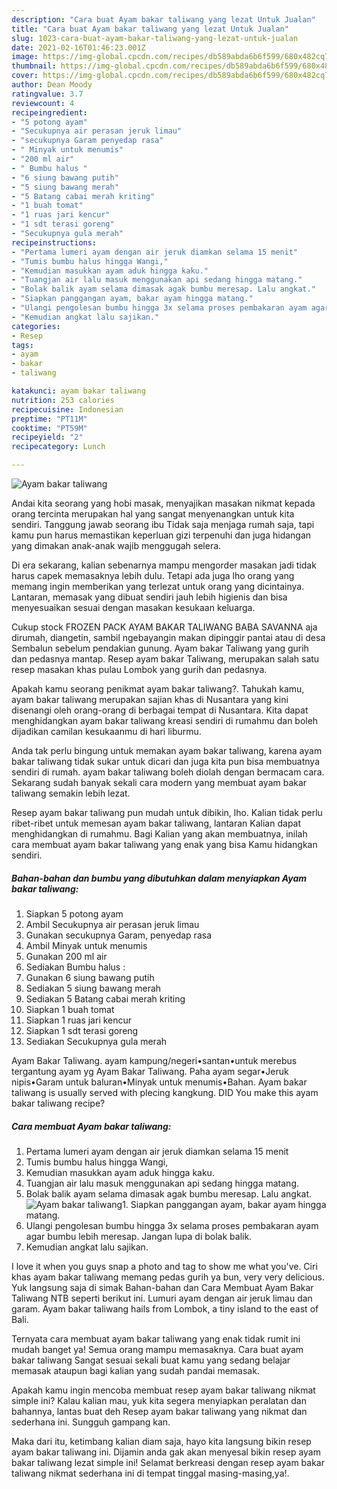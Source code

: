 ```yaml
---
description: "Cara buat Ayam bakar taliwang yang lezat Untuk Jualan"
title: "Cara buat Ayam bakar taliwang yang lezat Untuk Jualan"
slug: 1023-cara-buat-ayam-bakar-taliwang-yang-lezat-untuk-jualan
date: 2021-02-16T01:46:23.001Z
image: https://img-global.cpcdn.com/recipes/db589abda6b6f599/680x482cq70/ayam-bakar-taliwang-foto-resep-utama.jpg
thumbnail: https://img-global.cpcdn.com/recipes/db589abda6b6f599/680x482cq70/ayam-bakar-taliwang-foto-resep-utama.jpg
cover: https://img-global.cpcdn.com/recipes/db589abda6b6f599/680x482cq70/ayam-bakar-taliwang-foto-resep-utama.jpg
author: Dean Moody
ratingvalue: 3.7
reviewcount: 4
recipeingredient:
- "5 potong ayam"
- "Secukupnya air perasan jeruk limau"
- "secukupnya Garam penyedap rasa"
- " Minyak untuk menumis"
- "200 ml air"
- " Bumbu halus "
- "6 siung bawang putih"
- "5 siung bawang merah"
- "5 Batang cabai merah kriting"
- "1 buah tomat"
- "1 ruas jari kencur"
- "1 sdt terasi goreng"
- "Secukupnya gula merah"
recipeinstructions:
- "Pertama lumeri ayam dengan air jeruk diamkan selama 15 menit"
- "Tumis bumbu halus hingga Wangi,"
- "Kemudian masukkan ayam aduk hingga kaku."
- "Tuangjan air lalu masuk menggunakan api sedang hingga matang."
- "Bolak balik ayam selama dimasak agak bumbu meresap. Lalu angkat."
- "Siapkan panggangan ayam, bakar ayam hingga matang."
- "Ulangi pengolesan bumbu hingga 3x selama proses pembakaran ayam agar bumbu lebih meresap. Jangan lupa di bolak balik."
- "Kemudian angkat lalu sajikan."
categories:
- Resep
tags:
- ayam
- bakar
- taliwang

katakunci: ayam bakar taliwang 
nutrition: 253 calories
recipecuisine: Indonesian
preptime: "PT11M"
cooktime: "PT59M"
recipeyield: "2"
recipecategory: Lunch

---
```



![Ayam bakar taliwang](https://img-global.cpcdn.com/recipes/db589abda6b6f599/680x482cq70/ayam-bakar-taliwang-foto-resep-utama.jpg)

Andai kita seorang yang hobi masak, menyajikan masakan nikmat kepada orang tercinta merupakan hal yang sangat menyenangkan untuk kita sendiri. Tanggung jawab seorang ibu Tidak saja menjaga rumah saja, tapi kamu pun harus memastikan keperluan gizi terpenuhi dan juga hidangan yang dimakan anak-anak wajib menggugah selera.

Di era  sekarang, kalian sebenarnya mampu mengorder masakan jadi tidak harus capek memasaknya lebih dulu. Tetapi ada juga lho orang yang memang ingin memberikan yang terlezat untuk orang yang dicintainya. Lantaran, memasak yang dibuat sendiri jauh lebih higienis dan bisa menyesuaikan sesuai dengan masakan kesukaan keluarga. 

Cukup stock FROZEN PACK AYAM BAKAR TALIWANG BABA SAVANNA aja dirumah, diangetin, sambil ngebayangin makan dipinggir pantai atau di desa Sembalun sebelum pendakian gunung. Ayam bakar Taliwang yang gurih dan pedasnya mantap. Resep ayam bakar Taliwang, merupakan salah satu resep masakan khas pulau Lombok yang gurih dan pedasnya.

Apakah kamu seorang penikmat ayam bakar taliwang?. Tahukah kamu, ayam bakar taliwang merupakan sajian khas di Nusantara yang kini disenangi oleh orang-orang di berbagai tempat di Nusantara. Kita dapat menghidangkan ayam bakar taliwang kreasi sendiri di rumahmu dan boleh dijadikan camilan kesukaanmu di hari liburmu.

Anda tak perlu bingung untuk memakan ayam bakar taliwang, karena ayam bakar taliwang tidak sukar untuk dicari dan juga kita pun bisa membuatnya sendiri di rumah. ayam bakar taliwang boleh diolah dengan bermacam cara. Sekarang sudah banyak sekali cara modern yang membuat ayam bakar taliwang semakin lebih lezat.

Resep ayam bakar taliwang pun mudah untuk dibikin, lho. Kalian tidak perlu ribet-ribet untuk memesan ayam bakar taliwang, lantaran Kalian dapat menghidangkan di rumahmu. Bagi Kalian yang akan membuatnya, inilah cara membuat ayam bakar taliwang yang enak yang bisa Kamu hidangkan sendiri.

<!--inarticleads1-->

##### Bahan-bahan dan bumbu yang dibutuhkan dalam menyiapkan Ayam bakar taliwang:

1. Siapkan 5 potong ayam
1. Ambil Secukupnya air perasan jeruk limau
1. Gunakan secukupnya Garam, penyedap rasa
1. Ambil  Minyak untuk menumis
1. Gunakan 200 ml air
1. Sediakan  Bumbu halus :
1. Gunakan 6 siung bawang putih
1. Sediakan 5 siung bawang merah
1. Sediakan 5 Batang cabai merah kriting
1. Siapkan 1 buah tomat
1. Siapkan 1 ruas jari kencur
1. Siapkan 1 sdt terasi goreng
1. Sediakan Secukupnya gula merah


Ayam Bakar Taliwang. ayam kampung/negeri•santan•untuk merebus tergantung ayam yg Ayam Bakar Taliwang. Paha ayam segar•Jeruk nipis•Garam untuk baluran•Minyak untuk menumis•Bahan. Ayam bakar taliwang is usually served with plecing kangkung. DID You make this ayam bakar taliwang recipe? 

<!--inarticleads2-->

##### Cara membuat Ayam bakar taliwang:

1. Pertama lumeri ayam dengan air jeruk diamkan selama 15 menit
1. Tumis bumbu halus hingga Wangi,
1. Kemudian masukkan ayam aduk hingga kaku.
1. Tuangjan air lalu masuk menggunakan api sedang hingga matang.
1. Bolak balik ayam selama dimasak agak bumbu meresap. Lalu angkat.
<img src="//assets-global.cpcdn.com/assets/icons/button_play-2c75c40dde080a61004c1f40b05d8f140eaff45d7e9e6481dc71c63d2e7c4909.png" alt="Ayam bakar taliwang">1. Siapkan panggangan ayam, bakar ayam hingga matang.
1. Ulangi pengolesan bumbu hingga 3x selama proses pembakaran ayam agar bumbu lebih meresap. Jangan lupa di bolak balik.
1. Kemudian angkat lalu sajikan.


I love it when you guys snap a photo and tag to show me what you&#39;ve. Ciri khas ayam bakar taliwang memang pedas gurih ya bun, very very delicious. Yuk langsung saja di simak Bahan-bahan dan Cara Membuat Ayam Bakar Taliwang NTB seperti berikut ini. Lumuri ayam dengan air jeruk limau dan garam. Ayam bakar taliwang hails from Lombok, a tiny island to the east of Bali. 

Ternyata cara membuat ayam bakar taliwang yang enak tidak rumit ini mudah banget ya! Semua orang mampu memasaknya. Cara buat ayam bakar taliwang Sangat sesuai sekali buat kamu yang sedang belajar memasak ataupun bagi kalian yang sudah pandai memasak.

Apakah kamu ingin mencoba membuat resep ayam bakar taliwang nikmat simple ini? Kalau kalian mau, yuk kita segera menyiapkan peralatan dan bahannya, lantas buat deh Resep ayam bakar taliwang yang nikmat dan sederhana ini. Sungguh gampang kan. 

Maka dari itu, ketimbang kalian diam saja, hayo kita langsung bikin resep ayam bakar taliwang ini. Dijamin anda gak akan menyesal bikin resep ayam bakar taliwang lezat simple ini! Selamat berkreasi dengan resep ayam bakar taliwang nikmat sederhana ini di tempat tinggal masing-masing,ya!.


